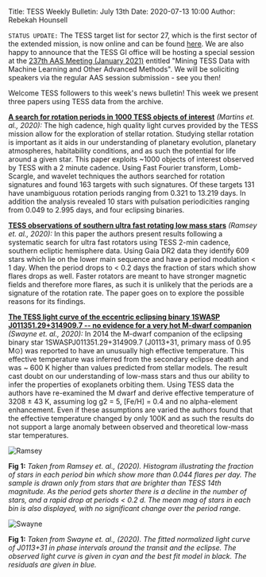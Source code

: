Title: TESS Weekly Bulletin: July 13th
Date: 2020-07-13 10:00
Author: Rebekah Hounsell

`STATUS UPDATE:` The TESS target list for sector 27, which is the first sector of the extended mission, is now online and can be found [here](https://heasarc.gsfc.nasa.gov/docs/tess/approved-programs.html#sector-27). 
We are also happy to announce that the TESS GI office will be hosting a special session at the [237th AAS Meeting (January 2021)](https://aas.org/meetings/aas237) entitled "Mining TESS Data with Machine Learning and Other Advanced Methods". We will be soliciting speakers via the regular AAS session submission - see you then!

Welcome TESS followers to this week's news bulletin! This week we present three papers using TESS data from the archive. 

**[A search for rotation periods in 1000 TESS objects of interest](https://arxiv.org/abs/2007.03079)** *(Martins et. al., 2020):*
The high cadence, high quality light curves provided by the TESS mission allow for the exploration of stellar rotation. Studying stellar rotation is important as it aids in our understanding of planetary evolution, planetary atmospheres, habitability conditions, and as such the potential for life around a given star. This paper exploits ~1000 objects of interest observed by TESS with a 2 minute cadence. Using Fast Fourier transform, Lomb-Scargle, and wavelet techniques the authors searched  for rotation signatures and found 163 targets with such signatures. Of these targets 131 have unambiguous rotation periods ranging from 0.321 to 13.219 days. In addition the analysis revealed 10 stars with pulsation periodicities ranging from 0.049 to 2.995 days, and four eclipsing binaries. 

**[TESS observations of southern ultra fast rotating low mass stars](https://arxiv.org/abs/2007.04071)** *(Ramsey et. al., 2020):*
In  this paper the authors present results following a systematic search for ultra fast rotators using TESS 2-min cadence, southern ecliptic hemisphere data. Using Gaia DR2 data they identify 609 stars which lie on the lower main sequence and have a period modulation < 1 day. When the period drops to < 0.2 days the fraction of stars which show flares drops as well.  Faster rotators are meant to have stronger magnetic fields and therefore more flares, as such it is unlikely that the periods are a signature of the rotation rate. The paper goes on to explore the possible reasons for its findings.

**[The TESS light curve of the eccentric eclipsing binary 1SWASP J011351.29+314909.7 -- no evidence for a very hot M-dwarf companion](https://arxiv.org/abs/2007.04653)** *(Swayne et. al., 2020):*
In 2014  the M-dwarf companion of the eclipsing binary star 1SWASPJ011351.29+314909.7 (J0113+31, primary mass of 0.95 M&#8857;) was reported to have an unusually high effective temperature. This effective temperature was inferred from the secondary eclipse death  and was ~ 600 K higher than values predicted from stellar models. The result cast doubt on our understanding of low-mass stars and thus our ability to infer the properties of exoplanets orbiting them. Using TESS data the authors have re-examined the  M dwarf and derive effective temperature of  3208 &#177; 43 K, assuming log g2 = 5, [Fe/H] = 0.4 and no alpha-element enhancement. Even if these assumptions are varied the authors found that the effective temperature changed by only 100K and as such the results do not support a large anomaly between observed and theoretical low-mass star temperatures.

![Ramsey](images/Ramsey.png)

**Fig 1:** *Taken from Ramsey et. al., (2020). Histogram illustrating the fraction of stars in each period bin which show more than 0.044 flares per day. The sample is drawn only from stars that are brighter than TESS 14th magnitude. As the period gets shorter there is a decline in the number of stars, and a rapid drop at periods < 0.2 d. The mean mag of stars in each bin is also displayed, with no significant change over the period range.*

![Swayne](images/Swayne2.png)

**Fig 1:** *Taken from Swayne et. al., (2020). The fitted normalized light curve of J0113+31 in phase intervals around the transit and the eclipse. The observed light curve is given in cyan and the best fit model in black. The residuals are given in blue.*
